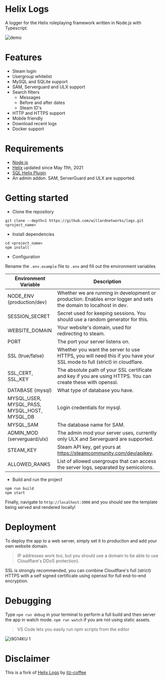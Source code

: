# Helix Logs
A logger for the Helix roleplaying framework written in Node.js with Typescript.

![demo](https://i.imgur.com/bEDbdJe.gif)

# Features
- Steam login
- Usergroup whitelist
- MySQL and SQLite support
- SAM, Serverguard and ULX support
- Search filters
  - Messages
  - Before and after dates
  - Steam ID's
- HTTP and HTTPS support
- Mobile friendly
- Download recent logs
- Docker support

# Requirements
- [Node.js](https://nodejs.org/en/)
- [Helix](https://github.com/NebulousCloud/helix) updated since May 11th, 2021
- [SQL Helix Plugin](https://github.com/wildflowericecoffee/helix-plugins/tree/main/logger.lua)
- An admin addon. SAM, ServerGuard and ULX are supported.

# Getting started
- Clone the repository
```
git clone --depth=1 https://github.com/willardnetworks/logs.git <project_name>
```
- Install dependencies
```
cd <project_name>
npm install
```
- Configuration

Rename the `.env.example` file to `.env` and fill out the environment variables

| Environment Variable                            	| Description                                                                                                            	|
|-------------------------------------------------	|------------------------------------------------------------------------------------------------------------------------	|
| NODE_ENV (production/dev)                       	| Whether we are running in development or production. Enables error logger and sets the domain to localhost in dev.     	|
| SESSION_SECRET                                  	| Secret used for keeping sessions. You should use a random generator for this.                                          	|
| WEBSITE_DOMAIN                                  	| Your website's domain, used for redirecting to steam.                                                                  	|
| PORT                                            	| The port your server listens on.                                                                                       	|
| SSL (true/false)                                	| Whether you want the server to use HTTPS, you will need this if you have your SSL mode to full (strict) in cloudflare. 	|
| SSL_CERT, SSL_KEY                                 | The absolute path of your SSL certificate and key if you are using HTTPS. You can create these with openssl.            |
| DATABASE (mysql)                         	        | What type of database you have.                                                                                        	|
| MYSQL_USER, MYSQL_PASS,<br>MYSQL_HOST, MYSQL_DB 	| Login credentials for mysql.                                                                                           	|
| MYSQL_SAM                                       	| The database name for SAM.                                                                                          	  |
| ADMIN_MOD (serverguard/ulx)                     	| The admin mod your server uses, currently only ULX and Serverguard are supported.                                      	|
| STEAM_KEY                                       	| Steam API key, get yours at https://steamcommunity.com/dev/apikey.                                                     	|
| ALLOWED_RANKS                                   	| List of allowed usergroups that can access the server logs, separated by semicolons.                                   	|
- Build and run the project
```
npm run build
npm start
```

Finally, navigate to `http://localhost:3000` and you should see the template being served and rendered locally!

# Deployment
To deploy the app to a web server, simply set it to production and add your own website domain.
> IP addresses work too, but you should use a domain to be able to use Cloudflare's DDoS protection).

SSL is strongly recommended, you can combine Cloudflare's full (strict) HTTPS with a self signed certificate using openssl for full end-to-end encryption.

# Debugging
Type `npm run debug` in your terminal to perform a full build and then server the app in watch mode. `npm run watch` if you are not using static assets.
> VS Code lets you easily run npm scripts from the editor

![i9G14KU 1](https://user-images.githubusercontent.com/36643731/123026088-378b3f00-d3a1-11eb-9dbb-873bf0a7e21e.png)

# Disclaimer
This is a fork of [Helix Logs](https://github.com/itz-coffee/helix-logs) by [itz-coffee](https://github.com/itz-coffee)
